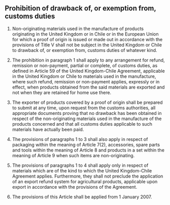 ## Prohibition of drawback of, or exemption from, customs duties 
 
1.	Non-originating materials used in the manufacture of products originating in the United Kingdom or in Chile or in the European Union for which a proof of origin is issued or made out in accordance with the provisions of Title V shall not be subject in the United Kingdom or Chile to drawback of, or exemption from, customs duties of whatever kind. 
 
2.	The prohibition in paragraph 1 shall apply to any arrangement for refund, remission or non-payment, partial or complete, of customs duties, as defined in Article 59 of the United Kingdom-Chile Agreement, applicable in the United Kingdom or Chile to materials used in the manufacture, where such refund, remission or non-payment applies, expressly or in effect, when products obtained from the said materials are exported and not when they are retained for home use there. 
 
3.	The exporter of products covered by a proof of origin shall be prepared to submit at any time, upon request from the customs authorities, all appropriate documents proving that no drawback has been obtained in respect of the non-originating materials used in the manufacture of the products concerned and that all customs duties applicable to such materials have actually been paid. 
 
4.	The provisions of paragraphs 1 to 3 shall also apply in respect of packaging within the meaning of Article 7(2), accessories, spare parts and tools within the meaning of Article 8 and products in a set within the meaning of Article 9 when such items are non-originating. 
 
5.	The provisions of paragraphs 1 to 4 shall apply only in respect of materials which are of the kind to which the United Kingdom-Chile Agreement applies. Furthermore, they shall not preclude the application of an export refund system for agricultural products, applicable upon export in accordance with the provisions of the Agreement. 
 
6.	The provisions of this Article shall be applied from 1 January 2007. 
